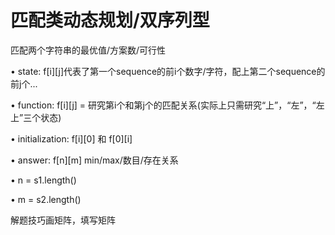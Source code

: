 # 匹配类动态规划/双序列型

匹配两个字符串的最优值/方案数/可行性

• state: f\[i\]\[j\]代表了第一个sequence的前i个数字/字符，配上第二个sequence的前j个...

• function: f\[i\]\[j\] = 研究第i个和第j个的匹配关系\(实际上只需研究“上”，“左”，“左上”三个状态\)

• initialization: f\[i\]\[0\] 和 f\[0\]\[i\]

• answer: f\[n\]\[m\] min/max/数目/存在关系

• n = s1.length\(\)

• m = s2.length\(\)

解题技巧画矩阵，填写矩阵

